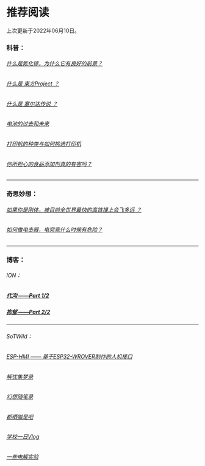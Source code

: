 # 推荐阅读

上次更新于2022年06月10日。

### 科普：

###### [什么是氮化镓，为什么它有良好的前景？](/popularization/20220221.html)

###### 		[什么是 東方Project ？](/popularization/20220223.html)

###### 		[什么是 塞尔达传说 ？](/popularization/20220224.html)

###### 		[电池的过去和未来](/popularization/20220225.html)

###### 		[打印机的种类与如何挑选打印机](/popularization/20220301.html)

###### [你所担心的食品添加剂真的有害吗？](/popularization/20220515_1.html)

------

### 奇思妙想：

###### 		[如果你是刚体，被目前全世界最快的高铁撞上会飞多远 ？](/fancy/20220306.html)

###### 		[如何做电击器，电究竟什么时候有危险？](/fancy/20220416.html)

------

### 博客：

###### ION：

##### [代沟 ——Part 1/2](/blog/ION/20220520.html)

##### [抑郁 ——Part 2/2](/blog/ION/20220521.html)

------

###### SoTWild：

###### 		[ESP-HMI —— 基于ESP32-WROVER制作的人机接口](/blog/sotwild/20220427.html)

###### 		[解忧集梦录](/blog/sotwild/20220512.html)

###### 		[幻想随笔录](/blog/sotwild/20220513.html)

###### [都晒猫是吧](/blog/sotwild/20220516.html)

###### [学校一日Vlog](/blog/sotwild/20220604.html)

###### [一些电解实验](/blog/sotwild/20220608.html)